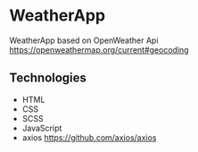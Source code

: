 # WeatherApp
WeatherApp based on  OpenWeather Api https://openweathermap.org/current#geocoding

## Technologies
- HTML
- CSS
- SCSS
- JavaScript 
- axios https://github.com/axios/axios
